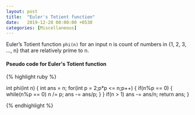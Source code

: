 ```yaml
---
layout: post
title:  "Euler's Totient function"
date:   2019-12-28 00:00:00 +0530
categories: [Miscellaneous]
---
```


Euler’s Totient function `phi(n)` for an input n is count of numbers in {1, 2, 3, …, n} that are relatively prime to n.

#### Pseudo code for Euler's Totient function

{% highlight ruby %}

int phi(int n)
{
	int ans = n;
	for(int p = 2;p*p <= n;p++)
	{
	  if(n%p == 0)
	  {
		while(n%p == 0)
		  n /= p;
		ans -= ans/p;
	  }
	}
	if(n > 1) ans -= ans/n;
	return ans;
}

{% endhighlight %}
